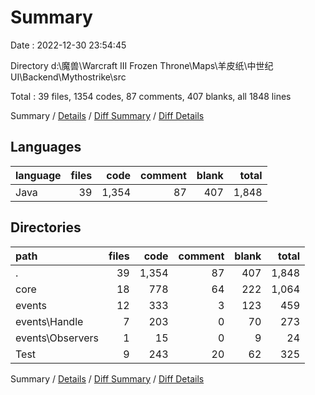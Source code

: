 # Summary

Date : 2022-12-30 23:54:45

Directory d:\\魔兽\\Warcraft III Frozen Throne\\Maps\\羊皮纸\\中世纪UI\\Backend\\Mythostrike\\src

Total : 39 files,  1354 codes, 87 comments, 407 blanks, all 1848 lines

Summary / [Details](details.md) / [Diff Summary](diff.md) / [Diff Details](diff-details.md)

## Languages
| language | files | code | comment | blank | total |
| :--- | ---: | ---: | ---: | ---: | ---: |
| Java | 39 | 1,354 | 87 | 407 | 1,848 |

## Directories
| path | files | code | comment | blank | total |
| :--- | ---: | ---: | ---: | ---: | ---: |
| . | 39 | 1,354 | 87 | 407 | 1,848 |
| core | 18 | 778 | 64 | 222 | 1,064 |
| events | 12 | 333 | 3 | 123 | 459 |
| events\\Handle | 7 | 203 | 0 | 70 | 273 |
| events\\Observers | 1 | 15 | 0 | 9 | 24 |
| Test | 9 | 243 | 20 | 62 | 325 |

Summary / [Details](details.md) / [Diff Summary](diff.md) / [Diff Details](diff-details.md)